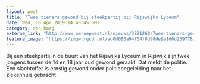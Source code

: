 ```yaml
---
layout: post
title: "Twee tieners gewond bij steekpartij bij Rijswijks Lyceum"
date: Wed, 10 Apr 2019 14:40:45 GMT
category: den_haag
externe_link: "http://www.omroepwest.nl/nieuws/3821260/Twee-tieners-gewond-bij-steekpartij-bij-Rijswijks-Lyceum"
feature_image: "https://imgw.rgcdn.nl/ad0d080a94704f0d98de9a1d6d239778/opener/3821276.jpg"
---
```


Bij een steekpartij in de buurt van het Rijswijks Lyceum in Rijswijk zijn twee jongens tussen de 14 en 18 jaar oud gewond geraakt. Dat meldt de politie. Een slachtoffer is ernstig gewond onder politiebegeleiding naar het ziekenhuis gebracht.
